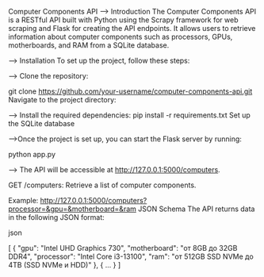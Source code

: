 Computer Components API
--> Introduction
The Computer Components API is a RESTful API built with Python using the Scrapy framework for web scraping and Flask for creating the API endpoints.
It allows users to retrieve information about computer components such as processors, GPUs, motherboards, and RAM from a SQLite database.

--> Installation
To set up the project, follow these steps:

--> Clone the repository:

git clone https://github.com/your-username/computer-components-api.git
Navigate to the project directory:

--> Install the required dependencies:
pip install -r requirements.txt
Set up the SQLite database


-->Once the project is set up, you can start the Flask server by running:

python app.py

--> The API will be accessible at http://127.0.0.1:5000/computers.


GET /computers: Retrieve a list of computer components.

Example:
http://127.0.0.1:5000/computers?processor=&gpu=&motherboard=&ram
JSON Schema
The API returns data in the following JSON format:

json

[
    {
        "gpu": "Intel UHD Graphics 730",
        "motherboard": "от 8GB до 32GB DDR4",
        "processor": "Intel Core i3-13100",
        "ram": "от 512GB SSD NVMe до 4TB (SSD NVMe и HDD)"
    },
    {
        ...
    }
]
